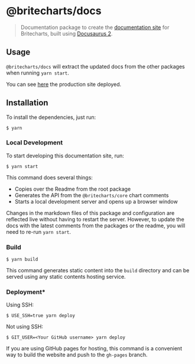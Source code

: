 # @britecharts/docs

> Documentation package to create the [documentation site][homepage] for Britecharts, built using [Docusaurus 2](https://docusaurus.io/).

## Usage
`@britecharts/docs` will extract the updated docs from the other packages when running `yarn start`. 

You can see [here][homepage] the production site deployed.

## Installation
To install the dependencies, just run:
```
$ yarn
```

### Local Development
To start developing this documentation site, run:
```
$ yarn start
```

This command does several things:
* Copies over the Readme from the root package
* Generates the API from the `@britecharts/core` chart comments
* Starts a local development server and opens up a browser window 

Changes in the markdown files of this package and configuration are reflected live without having to restart the server. However, to update the docs with the latest comments from the packages or the readme, you will need to re-run `yarn start`.

### Build

```
$ yarn build
```

This command generates static content into the `build` directory and can be served using any static contents hosting service.

### Deployment*

Using SSH:

```
$ USE_SSH=true yarn deploy
```

Not using SSH:

```
$ GIT_USER=<Your GitHub username> yarn deploy
```

If you are using GitHub pages for hosting, this command is a convenient way to build the website and push to the `gh-pages` branch.

[homepage]: **